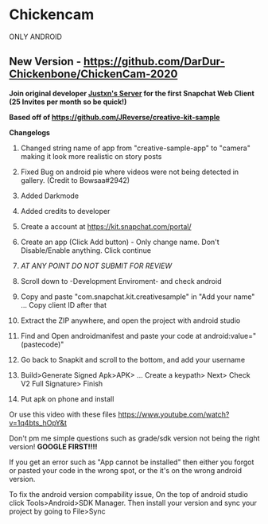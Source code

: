 # Chickencam
ONLY ANDROID

 ## **New Version - https://github.com/DarDur-Chickenbone/ChickenCam-2020**
 
**Join original developer [Justxn's Server](https://jsnap.re/) for the first Snapchat Web Client (25 Invites per month so be quick!)**

 **Based off of https://github.com/JReverse/creative-kit-sample**
 
 **Changelogs**
  1. Changed string name of app from "creative-sample-app" to "camera" making it look more realistic on story posts 
  2. Fixed Bug on android pie where videos were not being detected in gallery. (Credit to Bowsaa#2942)
  3. Added Darkmode
  4. Added credits to developer

  1. Create a account at https://kit.snapchat.com/portal/
  2. Create an app (Click Add button) - Only change name. Don't Disable/Enable anything. Click continue
  3. *AT ANY POINT DO NOT SUBMIT FOR REVIEW*
  4. Scroll down to -Development Enviroment- and check android
  5. Copy and paste "com.snapchat.kit.creativesample" in "Add your name" ... Copy client ID after that
  6. Extract the ZIP anywhere, and open the project with android studio
  7. Find and Open androidmanifest and paste your code at android:value="(pastecode)"
  8. Go back to Snapkit and scroll to the bottom, and add your username
  9. Build>Generate Signed Apk>APK> ... Create a keypath> Next> Check V2 Full Signature> Finish
  10. Put apk on phone and install
  
  Or use this video with these files
  https://www.youtube.com/watch?v=1q4bts_hOpY&t
  
Don't pm me simple questions such as grade/sdk version not being the right version! **GOOGLE FIRST!!!!**

If you get an error such as "App cannot be installed" then either you forgot or pasted your code in the wrong spot, or the it's on the wrong android version.

To fix the android version compability issue, On the top of android studio click Tools>Android>SDK Manager. Then install your version and sync your project by going to File>Sync
  

